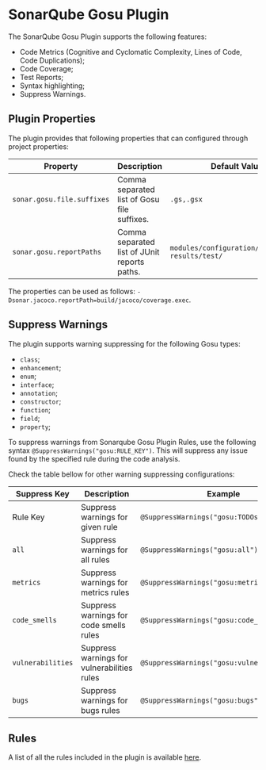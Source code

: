 # SonarQube Gosu Plugin

The SonarQube Gosu Plugin supports the following features:

- Code Metrics (Cognitive and Cyclomatic Complexity, Lines of Code, Code Duplications);
- Code Coverage;
- Test Reports;
- Syntax highlighting;
- Suppress Warnings.

## Plugin Properties

The plugin provides that following properties that can configured through project properties:

| Property                   | Description                                  | Default Value                                    |
|----------------------------|----------------------------------------------|--------------------------------------------------|
| `sonar.gosu.file.suffixes` | Comma separated list of Gosu file suffixes.  | `.gs,.gsx`                                       |
| `sonar.gosu.reportPaths`   | Comma separated list of JUnit reports paths. | `modules/configuration/build/test-results/test/` |

The properties can be used as follows: `-Dsonar.jacoco.reportPath=build/jacoco/coverage.exec`.

## Suppress Warnings

The plugin supports warning suppressing for the following Gosu types:
- `class`;
- `enhancement`;
- `enum`;
- `interface`;
- `annotation`;
- `constructor`;
- `function`;
- `field`;
- `property`;

To suppress warnings from Sonarqube Gosu Plugin Rules, use the following syntax `@SuppressWarnings("gosu:RULE_KEY")`. 
This will suppress any issue found by the specified rule during the code analysis. 

Check the table bellow for other warning suppressing configurations:

| Suppress Key       | Description                                 | Example                                     |
|--------------------|---------------------------------------------|---------------------------------------------|
| Rule Key           | Suppress warnings for given rule            | `@SuppressWarnings("gosu:TODOsRule")`       |
| `all`              | Suppress warnings for all rules             | `@SuppressWarnings("gosu:all")`             |
| `metrics`          | Suppress warnings for metrics rules         | `@SuppressWarnings("gosu:metrics")`         |
| `code_smells`      | Suppress warnings for code smells rules     | `@SuppressWarnings("gosu:code_smells")`     |
| `vulnerabilities`  | Suppress warnings for vulnerabilities rules | `@SuppressWarnings("gosu:vulnerabilities")` |
| `bugs`             | Suppress warnings for bugs rules            | `@SuppressWarnings("gosu:bugs")`            |

## Rules

A list of all the rules included in the plugin is available [here](RULES.md).
